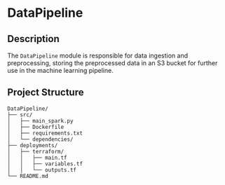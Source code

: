 # DataPipeline

## Description

The `DataPipeline` module is responsible for data ingestion and preprocessing, storing the preprocessed data in an S3 bucket for further use in the machine learning pipeline.

## Project Structure

```plaintext
DataPipeline/
├── src/
│   ├── main_spark.py
│   ├── Dockerfile
│   ├── requirements.txt
│   └── dependencies/
├── deployments/
│   ├── terraform/
│   │   ├── main.tf
│   │   ├── variables.tf
│   │   └── outputs.tf
└── README.md
